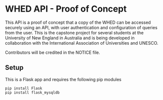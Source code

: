 # WHED API - Proof of Concept
This API is a proof of concept that a copy of the WHED can be accessed securely using an API, with user authentication and configuration of queries from the user. This is the capstone project for several students at the University of New England in Australia and is being developed in collaboration with the International Association of Universities and UNESCO.

Contributors will be credited in the NOTICE file.

## Setup
This is a Flask app and requires the following pip modules

```
pip install Flask
pip install flask_mysqldb
```

